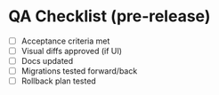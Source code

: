 # QA Checklist (pre‑release)

- [ ] Acceptance criteria met
- [ ] Visual diffs approved (if UI)
- [ ] Docs updated
- [ ] Migrations tested forward/back
- [ ] Rollback plan tested
